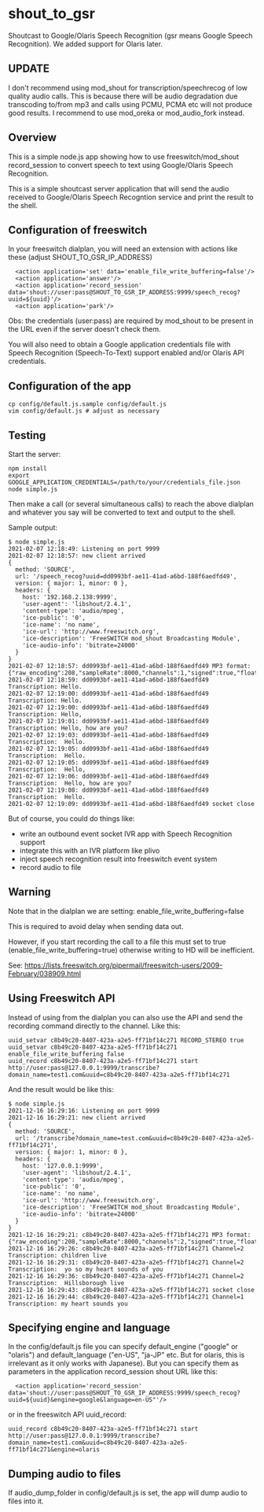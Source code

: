 # shout_to_gsr

Shoutcast to Google/Olaris Speech Recognition (gsr means Google Speech Recognition).
We added support for Olaris later.

## UPDATE

I don't recommend using mod_shout for transcription/speechrecog of low quality audio calls. 
This is because there will be audio degradation due transcoding to/from mp3 and calls using PCMU, PCMA etc will not produce good results.
I recommend to use mod_oreka or mod_audio_fork instead.

## Overview

This is a simple node.js app showing how to use freeswitch/mod_shout record_session to convert speech to text using Google/Olaris Speech Recognition.

This is a simple shoutcast server application that will send the audio received to Google/Olaris Speech Recogntion service and print the result to the shell.

## Configuration of freeswitch

In your freeswitch dialplan, you will need an extension with actions like these (adjust SHOUT_TO_GSR_IP_ADDRESS)
```
  <action application='set' data='enable_file_write_buffering=false'/>
  <action application='answer'/>
  <action application='record_session' data='shout://user:pass@SHOUT_TO_GSR_IP_ADDRESS:9999/speech_recog?uuid=${uuid}'/>
  <action application='park'/>
```

Obs: the credentials (user:pass) are required by mod_shout to be present in the URL even if the server doesn't check them.

You will also need to obtain a Google application credentials file with Speech Recognition (Speech-To-Text) support enabled and/or Olaris API credentials.

## Configuration of the app
```
cp config/default.js.sample config/default.js
vim config/default.js # adjust as necessary
```

## Testing

Start the server:

```
npm install
export GOOGLE_APPLICATION_CREDENTIALS=/path/to/your/credentials_file.json
node simple.js
```

Then make a call (or several simultaneous calls) to reach the above dialplan and whatever you say will be converted to text and output to the shell.

Sample output:
```
$ node simple.js
2021-02-07 12:18:49: Listening on port 9999
2021-02-07 12:18:57: new client arrived
{
  method: 'SOURCE',
  url: '/speech_recog?uuid=dd0993bf-ae11-41ad-a6bd-188f6aedfd49',
  version: { major: 1, minor: 0 },
  headers: {
    host: '192.168.2.138:9999',
    'user-agent': 'libshout/2.4.1',
    'content-type': 'audio/mpeg',
    'ice-public': '0',
    'ice-name': 'no name',
    'ice-url': 'http://www.freeswitch.org',
    'ice-description': 'FreeSWITCH mod_shout Broadcasting Module',
    'ice-audio-info': 'bitrate=24000'
  }
}
2021-02-07 12:18:57: dd0993bf-ae11-41ad-a6bd-188f6aedfd49 MP3 format: {"raw_encoding":208,"sampleRate":8000,"channels":1,"signed":true,"float":false,"ulaw":false,"alaw":false,"bitDepth":16}                     
2021-02-07 12:18:59: dd0993bf-ae11-41ad-a6bd-188f6aedfd49 Transcription: Hello.
2021-02-07 12:19:00: dd0993bf-ae11-41ad-a6bd-188f6aedfd49 Transcription: Hello.
2021-02-07 12:19:00: dd0993bf-ae11-41ad-a6bd-188f6aedfd49 Transcription: Hello,
2021-02-07 12:19:01: dd0993bf-ae11-41ad-a6bd-188f6aedfd49 Transcription: Hello, how are you?
2021-02-07 12:19:03: dd0993bf-ae11-41ad-a6bd-188f6aedfd49 Transcription:  Hello.
2021-02-07 12:19:05: dd0993bf-ae11-41ad-a6bd-188f6aedfd49 Transcription:  Hello.
2021-02-07 12:19:05: dd0993bf-ae11-41ad-a6bd-188f6aedfd49 Transcription:  Hello,
2021-02-07 12:19:06: dd0993bf-ae11-41ad-a6bd-188f6aedfd49 Transcription:  Hello, how are you?
2021-02-07 12:19:08: dd0993bf-ae11-41ad-a6bd-188f6aedfd49 Transcription:  Hello.
2021-02-07 12:19:09: dd0993bf-ae11-41ad-a6bd-188f6aedfd49 socket close

```


But of course, you could do things like:
  - write an outbound event socket IVR app with Speech Recognition support
  - integrate this with an IVR platform like plivo
  - inject speech recognition result into freeswitch event system
  - record audio to file

## Warning

Note that in the dialplan we are setting: enable_file_write_buffering=false

This is required to avoid delay when sending data out.

However, if you start recording the call to a file this must set to true (enable_file_write_buffering=true) otherwise writing to HD will be inefficient. 

See:
  https://lists.freeswitch.org/pipermail/freeswitch-users/2009-February/038909.html

## Using Freeswitch API

Instead of using from the dialplan you can also use the API and send the recording command directly to the channel. Like this:
```
uuid_setvar c8b49c20-8407-423a-a2e5-ff71bf14c271 RECORD_STEREO true
uuid_setvar c8b49c20-8407-423a-a2e5-ff71bf14c271 enable_file_write_buffering false
uuid_record c8b49c20-8407-423a-a2e5-ff71bf14c271 start http://user:pass@127.0.0.1:9999/transcribe?domain_name=test1.com&uuid=c8b49c20-8407-423a-a2e5-ff71bf14c271
```

And the result would be like this:
```
$ node simple.js
2021-12-16 16:29:16: Listening on port 9999
2021-12-16 16:29:21: new client arrived
{
  method: 'SOURCE',
  url: '/transcribe?domain_name=test.com&uuid=c8b49c20-8407-423a-a2e5-ff71bf14c271',                                                                                               
  version: { major: 1, minor: 0 },
  headers: {
    host: '127.0.0.1:9999',
    'user-agent': 'libshout/2.4.1',
    'content-type': 'audio/mpeg',
    'ice-public': '0',
    'ice-name': 'no name',
    'ice-url': 'http://www.freeswitch.org',
    'ice-description': 'FreeSWITCH mod_shout Broadcasting Module',
    'ice-audio-info': 'bitrate=24000'
  }
}
2021-12-16 16:29:21: c8b49c20-8407-423a-a2e5-ff71bf14c271 MP3 format: {"raw_encoding":208,"sampleRate":8000,"channels":2,"signed":true,"float":false,"ulaw":false,"alaw":false,"bitDepth":16}             
2021-12-16 16:29:26: c8b49c20-8407-423a-a2e5-ff71bf14c271 Channel=2 Transcription: children live
2021-12-16 16:29:31: c8b49c20-8407-423a-a2e5-ff71bf14c271 Channel=2 Transcription:  yo so my heart sounds of you                                                                                          
2021-12-16 16:29:36: c8b49c20-8407-423a-a2e5-ff71bf14c271 Channel=2 Transcription:  Hillsborough live                                                                                                     
2021-12-16 16:29:43: c8b49c20-8407-423a-a2e5-ff71bf14c271 socket close
2021-12-16 16:29:44: c8b49c20-8407-423a-a2e5-ff71bf14c271 Channel=1 Transcription: my heart sounds you 
```

## Specifying engine and language

In the config/default.js file you can specify default_engine ("google" or "olaris") and default_language ("en-US", "ja-JP" etc. But for olaris, this is irrelevant as it only works with Japanese).
But you can specify them as parameters in the application record_session shout URL like this:
```
  <action application='record_session' data='shout://user:pass@SHOUT_TO_GSR_IP_ADDRESS:9999/speech_recog?uuid=${uuid}&engine=google&language=en-US"'/>
```
or in the freeswitch API uuid_record:
```
uuid_record c8b49c20-8407-423a-a2e5-ff71bf14c271 start http://user:pass@127.0.0.1:9999/transcribe?domain_name=test1.com&uuid=c8b49c20-8407-423a-a2e5-ff71bf14c271&engine=olaris
```
## Dumping audio to files

If audio_dump_folder in config/default.js is set, the app will dump audio to files into it.


